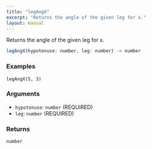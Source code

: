 ```yaml
---
title: "legAngX"
excerpt: "Returns the angle of the given leg for x."
layout: manual
---
```


Returns the angle of the given leg for x.



```js
legAngX(hypotenuse: number, leg: number) -> number
```

### Examples

```kcl
legAngX(5, 3)
```

### Arguments

* `hypotenuse`: `number` (REQUIRED)
* `leg`: `number` (REQUIRED)

### Returns

`number`



